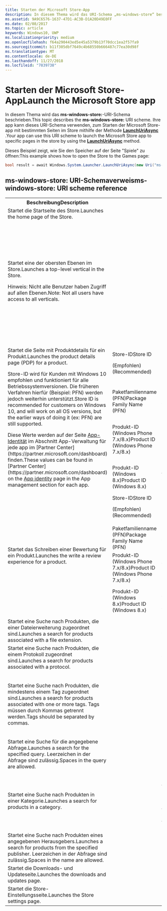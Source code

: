 ```yaml
---
title: Starten der Microsoft Store-App
description: In diesem Thema wird das URI-Schema „ms-windows-store“ beschrieben. Ihre app kann dieses URI-Schema verwenden, um die Microsoft Store-app mit bestimmten Seiten des Store starten.
ms.assetid: 9A9C6576-1637-47D1-AC3B-D1A20D49E0FF
ms.date: 02/08/2017
ms.topic: article
keywords: Windows10, UWP
ms.localizationpriority: medium
ms.openlocfilehash: f64a290443ed5e45a5379b13f70dcc1ea2f57fa9
ms.sourcegitcommit: b11f305dbf7649c4b68550b666487c77ea30d98f
ms.translationtype: MT
ms.contentlocale: de-DE
ms.lasthandoff: 11/27/2018
ms.locfileid: "7839738"
---
```

# <a name="launch-the-microsoft-store-app"></a><span data-ttu-id="8373e-105">Starten der Microsoft Store-App</span><span class="sxs-lookup"><span data-stu-id="8373e-105">Launch the Microsoft Store app</span></span>



<span data-ttu-id="8373e-106">In diesem Thema wird das **ms-windows-store:**-URI-Schema beschrieben.</span><span class="sxs-lookup"><span data-stu-id="8373e-106">This topic describes the **ms-windows-store:** URI scheme.</span></span> <span data-ttu-id="8373e-107">Ihre app kann dieses URI-Schema verwenden, zum Starten der Microsoft Store-app mit bestimmten Seiten im Store mithilfe der Methode [**LaunchUriAsync**](https://msdn.microsoft.com/library/windows/apps/hh701476) .</span><span class="sxs-lookup"><span data-stu-id="8373e-107">Your app can use this URI scheme to launch the Microsoft Store app to specific pages in the store by using the [**LaunchUriAsync**](https://msdn.microsoft.com/library/windows/apps/hh701476) method.</span></span>

<span data-ttu-id="8373e-108">Dieses Beispiel zeigt, wie Sie den Speicher auf der Seite "Spiele" zu öffnen:</span><span class="sxs-lookup"><span data-stu-id="8373e-108">This example shows how to open the Store to the Games page:</span></span>

```cs
bool result = await Windows.System.Launcher.LaunchUriAsync(new Uri("ms-windows-store://navigatetopage/?Id=Games"));
```

## <a name="ms-windows-store-uri-scheme-reference"></a><span data-ttu-id="8373e-109">ms-windows-store: URI-Schemaverweis</span><span class="sxs-lookup"><span data-stu-id="8373e-109">ms-windows-store: URI scheme reference</span></span>

<table>
<tr><th><span data-ttu-id="8373e-110">Beschreibung</span><span class="sxs-lookup"><span data-stu-id="8373e-110">Description</span></span></th><th></th><th><span data-ttu-id="8373e-111">URI-Schema</span><span class="sxs-lookup"><span data-stu-id="8373e-111">URI scheme</span></span></th></tr>
<tr><td><span data-ttu-id="8373e-112">Startet die Startseite des Store.</span><span class="sxs-lookup"><span data-stu-id="8373e-112">Launches the home page of the Store.</span></span></td><td /><td><span data-ttu-id="8373e-113">ms-windows-store://home</span><span class="sxs-lookup"><span data-stu-id="8373e-113">ms-windows-store://home</span></span></td></tr>
<tr><td><span data-ttu-id="8373e-114">Startet eine der obersten Ebenen im Store.</span><span class="sxs-lookup"><span data-stu-id="8373e-114">Launches a top-level vertical in the Store.</span></span><p><span data-ttu-id="8373e-115">Hinweis: Nicht alle Benutzer haben Zugriff auf allen Ebenen.</span><span class="sxs-lookup"><span data-stu-id="8373e-115">Note: Not all users have access to all verticals.</span></span></p>
</td><td /><td>
<p><span data-ttu-id="8373e-116">ms-windows-store://navigatetopage/?Id=Apps</span><span class="sxs-lookup"><span data-stu-id="8373e-116">ms-windows-store://navigatetopage/?Id=Apps</span></span> </p>
<p><span data-ttu-id="8373e-117">ms-windows-store://navigatetopage/?Id=Games</span><span class="sxs-lookup"><span data-stu-id="8373e-117">ms-windows-store://navigatetopage/?Id=Games</span></span></p>
<p><span data-ttu-id="8373e-118">ms-windows-store://navigatetopage/?Id=Music</span><span class="sxs-lookup"><span data-stu-id="8373e-118">ms-windows-store://navigatetopage/?Id=Music</span></span></p>
<p><span data-ttu-id="8373e-119">ms-windows-store://navigatetopage/?Id=Video</span><span class="sxs-lookup"><span data-stu-id="8373e-119">ms-windows-store://navigatetopage/?Id=Video</span></span></p>
<p><span data-ttu-id="8373e-120">ms-windows-store://navigatetopage/?Id=LOB</span><span class="sxs-lookup"><span data-stu-id="8373e-120">ms-windows-store://navigatetopage/?Id=LOB</span></span></p>
</td>
</tr>
<tr>
<td rowspan="4"><span data-ttu-id="8373e-121">Startet die Seite mit Produktdetails für ein Produkt.</span><span class="sxs-lookup"><span data-stu-id="8373e-121">Launches the product details page (PDP) for a product.</span></span> <p><span data-ttu-id="8373e-122">Store-ID wird für Kunden mit Windows 10 empfohlen und funktioniert für alle Betriebssystemversionen. Die früheren Verfahren hierfür (Beispiel: PFN) werden jedoch weiterhin unterstützt.</span><span class="sxs-lookup"><span data-stu-id="8373e-122">Store ID is recommended for customers on Windows 10, and will work on all OS versions, but the earlier ways of doing it (ex: PFN) are still supported.</span></span></p>
<p><span data-ttu-id="8373e-123">Diese Werte werden auf der Seite <a href="https://msdn.microsoft.com/library/windows/apps/mt148561.aspx">App-Identität</a> im Abschnitt App-Verwaltung für jede app im [Partner Center](https://partner.microsoft.com/dashboard) finden.</span><span class="sxs-lookup"><span data-stu-id="8373e-123">These values can be found in [Partner Center](https://partner.microsoft.com/dashboard) on the <a href="https://msdn.microsoft.com/library/windows/apps/mt148561.aspx">App identity</a> page in the App management section for each app.</span></span></p>
</td>
<td>
<span data-ttu-id="8373e-124">Store-ID</span><span class="sxs-lookup"><span data-stu-id="8373e-124">Store ID</span></span> <p><span data-ttu-id="8373e-125">(Empfohlen)</span><span class="sxs-lookup"><span data-stu-id="8373e-125">(Recommended)</span></span></p>
</td>
<td>
<p><span data-ttu-id="8373e-126">ms-windows-store://pdp/?ProductId=9WZDNCRFHVJL</span><span class="sxs-lookup"><span data-stu-id="8373e-126">ms-windows-store://pdp/?ProductId=9WZDNCRFHVJL</span></span></p>
</td>
</tr>
<tr>
<td><span data-ttu-id="8373e-127">Paketfamilienname (PFN)</span><span class="sxs-lookup"><span data-stu-id="8373e-127">Package Family Name (PFN)</span></span></td>
<td><span data-ttu-id="8373e-128">ms-windows-store://pdp/?PFN= Microsoft.Office.OneNote_8wekyb3d8bbwe</span><span class="sxs-lookup"><span data-stu-id="8373e-128">ms-windows-store://pdp/?PFN= Microsoft.Office.OneNote_8wekyb3d8bbwe</span></span>
</td>
</tr>
<tr>
<td><span data-ttu-id="8373e-129">Produkt-ID (Windows Phone 7.x/8.x)</span><span class="sxs-lookup"><span data-stu-id="8373e-129">Product ID (Windows Phone 7.x/8.x)</span></span></td>
<td><span data-ttu-id="8373e-130">ms-windows-store://pdp/?PhoneAppId=ca05b3ab-f157-450c-8c49-a1f127f5e71d</span><span class="sxs-lookup"><span data-stu-id="8373e-130">ms-windows-store://pdp/?PhoneAppId=ca05b3ab-f157-450c-8c49-a1f127f5e71d</span></span> </td>
</tr>
<tr>
<td><span data-ttu-id="8373e-131">Produkt-ID (Windows 8.x)</span><span class="sxs-lookup"><span data-stu-id="8373e-131">Product ID (Windows 8.x)</span></span></td>
<td><span data-ttu-id="8373e-132">ms-windows-store://pdp/?AppId=f022389f-f3a6-417e-ad23-704fbdf57117</span><span class="sxs-lookup"><span data-stu-id="8373e-132">ms-windows-store://pdp/?AppId=f022389f-f3a6-417e-ad23-704fbdf57117</span></span>
</td>
</tr>
<tr>
<td rowspan="4"><span data-ttu-id="8373e-133">Startet das Schreiben einer Bewertung für ein Produkt.</span><span class="sxs-lookup"><span data-stu-id="8373e-133">Launches the write a review experience for a product.</span></span></td>
<td><span data-ttu-id="8373e-134">Store-ID</span><span class="sxs-lookup"><span data-stu-id="8373e-134">Store ID</span></span> <p><span data-ttu-id="8373e-135">(Empfohlen)</span><span class="sxs-lookup"><span data-stu-id="8373e-135">(Recommended)</span></span></p></td>
<td><span data-ttu-id="8373e-136">ms-windows-store://review/?ProductId=9WZDNCRFHVJL</span><span class="sxs-lookup"><span data-stu-id="8373e-136">ms-windows-store://review/?ProductId=9WZDNCRFHVJL</span></span> </td>
</tr>
<tr>
<td><span data-ttu-id="8373e-137">Paketfamilienname (PFN)</span><span class="sxs-lookup"><span data-stu-id="8373e-137">Package Family Name (PFN)</span></span></td>
<td><span data-ttu-id="8373e-138">ms-windows-store://review/?PFN= Microsoft.Office.OneNote_8wekyb3d8bbwe</span><span class="sxs-lookup"><span data-stu-id="8373e-138">ms-windows-store://review/?PFN= Microsoft.Office.OneNote_8wekyb3d8bbwe</span></span>
</td>
</tr>
<tr>
<td><span data-ttu-id="8373e-139">Produkt-ID (Windows Phone 7.x/8.x)</span><span class="sxs-lookup"><span data-stu-id="8373e-139">Product ID (Windows Phone 7.x/8.x)</span></span></td>
<td><span data-ttu-id="8373e-140">ms-windows-store://reviewapp/?AppId=ca05b3ab-f157-450c-8c49-a1f127f5e71d</span><span class="sxs-lookup"><span data-stu-id="8373e-140">ms-windows-store://reviewapp/?AppId=ca05b3ab-f157-450c-8c49-a1f127f5e71d</span></span> </td>
</tr>
<tr>
<td><span data-ttu-id="8373e-141">Produkt-ID (Windows 8.x)</span><span class="sxs-lookup"><span data-stu-id="8373e-141">Product ID (Windows 8.x)</span></span></td>
<td><span data-ttu-id="8373e-142">ms-windows-store://review/?AppId=f022389f-f3a6-417e-ad23-704fbdf57117</span><span class="sxs-lookup"><span data-stu-id="8373e-142">ms-windows-store://review/?AppId=f022389f-f3a6-417e-ad23-704fbdf57117</span></span> </td>
</tr>
<tr>
<td><span data-ttu-id="8373e-143">Startet eine Suche nach Produkten, die einer Dateierweiterung zugeordnet sind.</span><span class="sxs-lookup"><span data-stu-id="8373e-143">Launches a search for products associated with a file extension.</span></span> </td>
<td />
<td><span data-ttu-id="8373e-144">ms-windows-store://assoc/?FileExt=pdf</span><span class="sxs-lookup"><span data-stu-id="8373e-144">ms-windows-store://assoc/?FileExt=pdf</span></span>
</td>
</tr>
<tr>
<td><span data-ttu-id="8373e-145">Startet eine Suche nach Produkten, die einem Protokoll zugeordnet sind.</span><span class="sxs-lookup"><span data-stu-id="8373e-145">Launches a search for products associated with a protocol.</span></span></td>
<td />
<td><span data-ttu-id="8373e-146">ms-windows-store://assoc/?Protocol=ms-word</span><span class="sxs-lookup"><span data-stu-id="8373e-146">ms-windows-store://assoc/?Protocol=ms-word</span></span> </td>
</tr>
<tr>
<td><span data-ttu-id="8373e-147">Startet eine Suche nach Produkten, die mindestens einem Tag zugeordnet sind.</span><span class="sxs-lookup"><span data-stu-id="8373e-147">Launches a search for products associated with one or more tags.</span></span> <span data-ttu-id="8373e-148">Tags müssen durch Kommas getrennt werden.</span><span class="sxs-lookup"><span data-stu-id="8373e-148">Tags should be separated by commas.</span></span>
</td>
<td />
<td>
<p><span data-ttu-id="8373e-149">ms-windows-store://assoc/?Tags=Photos_Rich_Media_Edit</span><span class="sxs-lookup"><span data-stu-id="8373e-149">ms-windows-store://assoc/?Tags=Photos_Rich_Media_Edit</span></span> </p>
<p><span data-ttu-id="8373e-150">ms-windows-store://assoc/?Tags=Photos_Rich_Media_Edit, Camera_Capture_App</span><span class="sxs-lookup"><span data-stu-id="8373e-150">ms-windows-store://assoc/?Tags=Photos_Rich_Media_Edit, Camera_Capture_App</span></span></p>
</td>
</tr>
<tr>
<td>
<span data-ttu-id="8373e-151">Startet eine Suche für die angegebene Abfrage.</span><span class="sxs-lookup"><span data-stu-id="8373e-151">Launches a search for the specified query.</span></span> <span data-ttu-id="8373e-152">Leerzeichen in der Abfrage sind zulässig.</span><span class="sxs-lookup"><span data-stu-id="8373e-152">Spaces in the query are allowed.</span></span>
</td>
<td />
<td><span data-ttu-id="8373e-153">ms-windows-store://search/?query=OneNote</span><span class="sxs-lookup"><span data-stu-id="8373e-153">ms-windows-store://search/?query=OneNote</span></span> </td>
</tr>
<tr>
<td><span data-ttu-id="8373e-154">Startet eine Suche nach Produkten in einer Kategorie.</span><span class="sxs-lookup"><span data-stu-id="8373e-154">Launches a search for products in a category.</span></span></td>
<td />
<td>
<p><span data-ttu-id="8373e-155">ms-windows-store://browse/?type=Apps&amp;cat=Productivity</span><span class="sxs-lookup"><span data-stu-id="8373e-155">ms-windows-store://browse/?type=Apps&amp;cat=Productivity</span></span></p>
<p><span data-ttu-id="8373e-156">ms-windows-store://browse/?type=Apps&amp;cat=Health+%26+fitness</span><span class="sxs-lookup"><span data-stu-id="8373e-156">ms-windows-store://browse/?type=Apps&amp;cat=Health+%26+fitness</span></span> </p>
</td>
</tr>
<tr>
<td><span data-ttu-id="8373e-157">Startet eine Suche nach Produkten eines angegebenen Herausgebers.</span><span class="sxs-lookup"><span data-stu-id="8373e-157">Launches a search for products from the specified publisher.</span></span> <span data-ttu-id="8373e-158">Leerzeichen in der Abfrage sind zulässig.</span><span class="sxs-lookup"><span data-stu-id="8373e-158">Spaces in the name are allowed.</span></span>
</td>
<td />
<td><span data-ttu-id="8373e-159">ms-windows-store://publisher/?name=Microsoft Corporation</span><span class="sxs-lookup"><span data-stu-id="8373e-159">ms-windows-store://publisher/?name=Microsoft Corporation</span></span>
</td>
</tr>
<tr><td><span data-ttu-id="8373e-160">Startet die Downloads- und Updateseite.</span><span class="sxs-lookup"><span data-stu-id="8373e-160">Launches the downloads and updates page.</span></span></td>
<td />
<td><span data-ttu-id="8373e-161">ms-windows-store://downloadsandupdates</span><span class="sxs-lookup"><span data-stu-id="8373e-161">ms-windows-store://downloadsandupdates</span></span> </td>
</tr>
<tr>
<td><span data-ttu-id="8373e-162">Startet die Store-Einstellungsseite.</span><span class="sxs-lookup"><span data-stu-id="8373e-162">Launches the Store settings page.</span></span></td>
<td />
<td><span data-ttu-id="8373e-163">ms-windows-store://settings</span><span class="sxs-lookup"><span data-stu-id="8373e-163">ms-windows-store://settings</span></span> </td>
</tr>
</table>

 

 
